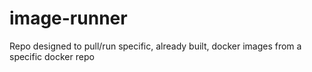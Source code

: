 # image-runner
Repo designed to pull/run specific, already built, docker images from a specific docker repo
